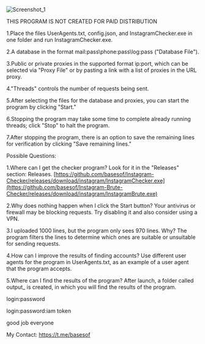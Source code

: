 
![Screenshot_1](https://github.com/user-attachments/assets/a81a1eee-c5f3-48de-a158-bb89036dd492)

THIS PROGRAM IS NOT CREATED FOR PAID DISTRIBUTION

1.Place the files UserAgents.txt, config.json, and InstagramChecker.exe in one folder and run InstagramChecker.exe.

2.A database in the format mail:pass\phone:pass\log:pass ("Database File").

3.Public or private proxies in the supported format ip:port, which can be selected via "Proxy File" or by pasting a link with a list of proxies in the URL proxy.

4."Threads" controls the number of requests being sent.

5.After selecting the files for the database and proxies, you can start the program by clicking "Start."

6.Stopping the program may take some time to complete already running threads; click "Stop" to halt the program.

7.After stopping the program, there is an option to save the remaining lines for verification by clicking "Save remaining lines."

Possible Questions:

1.Where can I get the checker program? Look for it in the "Releases" section: Releases. [https://github.com/basesof/Instagram-Checker/releases/download/instagram/InstagramChecker.exe](https://github.com/basesof/Instagram-Brute-Checker/releases/download/instagram/InstagramBrute.exe)

2.Why does nothing happen when I click the Start button? Your antivirus or firewall may be blocking requests. Try disabling it and also consider using a VPN.

3.I uploaded 1000 lines, but the program only sees 970 lines. Why? The program filters the lines to determine which ones are suitable or unsuitable for sending requests.

4.How can I improve the results of finding accounts? Use different user agents for the program in UserAgents.txt, as an example of a user agent that the program accepts.

5.Where can I find the results of the program? After launch, a folder called output_ is created, in which you will find the results of the program. 

login:password

login:password:iam token


good job everyone

My Contact: https://t.me/basesof
